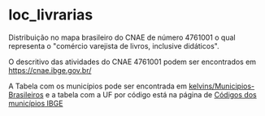 # loc_livrarias
Distribuição no mapa brasileiro do CNAE de número 4761001 o qual representa o "comércio varejista de livros, inclusive didáticos".

O descritivo das atividades do CNAE 4761001 podem ser encontrados em <a href="https://concla.ibge.gov.br/busca-online-cnae.html?subclasse=4761001&tipo=cnae&versao=5&view=subclasse" target="_blank">https://cnae.ibge.gov.br/</a>

A Tabela com os municípios pode ser encontrada em [kelvins/Municipios-Brasileiros](https://github.com/kelvins/Municipios-Brasileiros/blob/main/csv/municipios.csv) e a tabela com a UF por código está na página de [Códigos dos municípios IBGE](https://www.ibge.gov.br/explica/codigos-dos-municipios.php)
